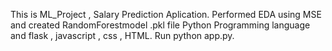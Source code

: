 This is ML_Project , Salary Prediction Aplication.
Performed EDA using MSE and created RandomForestmodel .pkl file
Python Programming language and flask , javascript , css , HTML.
Run python app.py.
